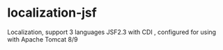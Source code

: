 # localization-jsf
Localization, support 3 languages
JSF2.3 with CDI , configured for using with Apache Tomcat 8/9

